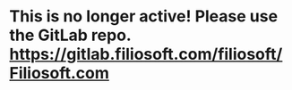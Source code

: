 # This is no longer active! Please use the GitLab repo. https://gitlab.filiosoft.com/filiosoft/Filiosoft.com
